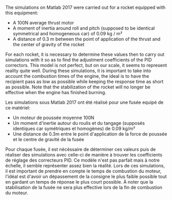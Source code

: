 The simulations on Matlab 2017 were carried out for a rocket equipped with this equipment:
  - A 100N average thrust motor
  - A moment of inertia around roll and pitch (supposed to be identical symmetrical and homogeneous car) of 0.09 kg / m²
  - A distance of 0.3 m between the point of application of the thrust and the center of gravity of the rocket

For each rocket, it is necessary to determine these values then to carry out simulations with it so as to find the adjustment coefficients of the PID correctors. This model is not perfect, but on our scale, it seems to represent reality quite well. During these simulations, it is important to take into account the combustion times of the engine, the ideal is to have the recipient pass as low as possible while keeping the response time as short as possible. Note that the stabilization of the rocket will no longer be effective when the engine has finished burning.


Les simulations sous Matlab 2017 ont été réalisé pour une fusée equipé de ce matériel:
  - Un moteur de poussée moyenne 100N
  - Un moment d'inertie autour du roulis et du tangage (supposés identiques car symétriques et homogènes) de 0.09 kg/m²
  - Une distance de 0.3m entre le point d'application de la force de poussée et le centre de gravité de la fusée
  
Pour chaque fusée, il est nécéssaire de déterminer ces valeurs puis de réaliser des simulations avec celle-ci de manière à trouver les coefficients de réglage des correcteurs PID. Ce modèle n'est pas parfait mais à notre échelle, il semble représenter assez bien la réalité. Lors de ces simulations, il est important de prendre en compte le temps de combustion du moteur, l'idéal est d'avoir un dépassement de la consigne le plus faible possible tout en gardant un temps de réponse le plus court possible. À noter que la stabilisation de la fusée ne sera plus effective lors de la fin de combustion du moteur.
